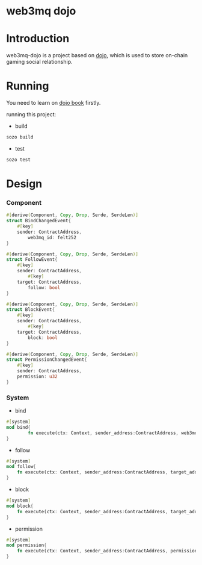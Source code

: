 # web3mq dojo

# Introduction

web3mq-dojo is a project based on [dojo](https://github.com/dojoengine), which is used to store on-chain gaming social relationship.

# Running

You need to learn on [dojo book](https://book.dojoengine.org/cairo/hello-dojo.html) firstly.

running this project:

- build

```rust
sozo build
```

- test

```rust
sozo test
```

# Design

### Component

```rust
#[derive(Component, Copy, Drop, Serde, SerdeLen)]
struct BindChangedEvent{
    #[key]
    sender: ContractAddress,
		web3mq_id: felt252
}

#[derive(Component, Copy, Drop, Serde, SerdeLen)]
struct FollowEvent{
    #[key]
    sender: ContractAddress,
		#[key]
    target: ContractAddress,
		follow: bool
}

#[derive(Component, Copy, Drop, Serde, SerdeLen)]
struct BlockEvent{
    #[key]
    sender: ContractAddress,
		#[key]
    target: ContractAddress,
		block: bool
}

#[derive(Component, Copy, Drop, Serde, SerdeLen)]
struct PermissionChangedEvent{
    #[key]
    sender: ContractAddress,
    permission: u32
}
```

### System

- bind

```rust
#[system]
mod bind{
		fn execute(ctx: Context, sender_address:ContractAddress, web3mq_id:felt252)
}
```

- follow

```rust
#[system]
mod follow{
    fn execute(ctx: Context, sender_address:ContractAddress, target_address:ContractAddress, follow: bool)
}
```

- block

```rust
#[system]
mod block{
    fn execute(ctx: Context, sender_address:ContractAddress, target_address:ContractAddress, block: bool)
}
```

- permission

```rust
#[system]
mod permission{
    fn execute(ctx: Context, sender_address:ContractAddress, permission:u32)
}
```